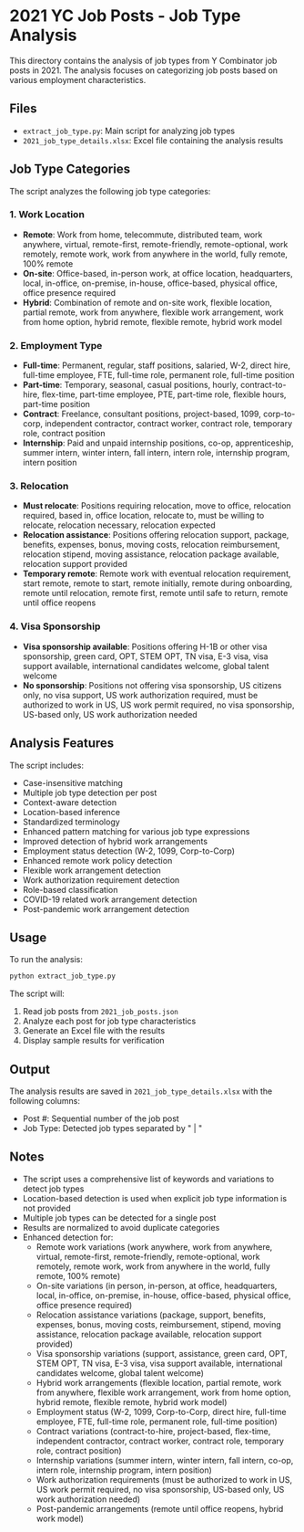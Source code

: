 # 2021 YC Job Posts - Job Type Analysis

This directory contains the analysis of job types from Y Combinator job posts in 2021. The analysis focuses on categorizing job posts based on various employment characteristics.

## Files

- `extract_job_type.py`: Main script for analyzing job types
- `2021_job_type_details.xlsx`: Excel file containing the analysis results

## Job Type Categories

The script analyzes the following job type categories:

### 1. Work Location
- **Remote**: Work from home, telecommute, distributed team, work anywhere, virtual, remote-first, remote-friendly, remote-optional, work remotely, remote work, work from anywhere in the world, fully remote, 100% remote
- **On-site**: Office-based, in-person work, at office location, headquarters, local, in-office, on-premise, in-house, office-based, physical office, office presence required
- **Hybrid**: Combination of remote and on-site work, flexible location, partial remote, work from anywhere, flexible work arrangement, work from home option, hybrid remote, flexible remote, hybrid work model

### 2. Employment Type
- **Full-time**: Permanent, regular, staff positions, salaried, W-2, direct hire, full-time employee, FTE, full-time role, permanent role, full-time position
- **Part-time**: Temporary, seasonal, casual positions, hourly, contract-to-hire, flex-time, part-time employee, PTE, part-time role, flexible hours, part-time position
- **Contract**: Freelance, consultant positions, project-based, 1099, corp-to-corp, independent contractor, contract worker, contract role, temporary role, contract position
- **Internship**: Paid and unpaid internship positions, co-op, apprenticeship, summer intern, winter intern, fall intern, intern role, internship program, intern position

### 3. Relocation
- **Must relocate**: Positions requiring relocation, move to office, relocation required, based in, office location, relocate to, must be willing to relocate, relocation necessary, relocation expected
- **Relocation assistance**: Positions offering relocation support, package, benefits, expenses, bonus, moving costs, relocation reimbursement, relocation stipend, moving assistance, relocation package available, relocation support provided
- **Temporary remote**: Remote work with eventual relocation requirement, start remote, remote to start, remote initially, remote during onboarding, remote until relocation, remote first, remote until safe to return, remote until office reopens

### 4. Visa Sponsorship
- **Visa sponsorship available**: Positions offering H-1B or other visa sponsorship, green card, OPT, STEM OPT, TN visa, E-3 visa, visa support available, international candidates welcome, global talent welcome
- **No sponsorship**: Positions not offering visa sponsorship, US citizens only, no visa support, US work authorization required, must be authorized to work in US, US work permit required, no visa sponsorship, US-based only, US work authorization needed

## Analysis Features

The script includes:
- Case-insensitive matching
- Multiple job type detection per post
- Context-aware detection
- Location-based inference
- Standardized terminology
- Enhanced pattern matching for various job type expressions
- Improved detection of hybrid work arrangements
- Employment status detection (W-2, 1099, Corp-to-Corp)
- Enhanced remote work policy detection
- Flexible work arrangement detection
- Work authorization requirement detection
- Role-based classification
- COVID-19 related work arrangement detection
- Post-pandemic work arrangement detection

## Usage

To run the analysis:
```bash
python extract_job_type.py
```

The script will:
1. Read job posts from `2021_job_posts.json`
2. Analyze each post for job type characteristics
3. Generate an Excel file with the results
4. Display sample results for verification

## Output

The analysis results are saved in `2021_job_type_details.xlsx` with the following columns:
- Post #: Sequential number of the job post
- Job Type: Detected job types separated by " | "

## Notes

- The script uses a comprehensive list of keywords and variations to detect job types
- Location-based detection is used when explicit job type information is not provided
- Multiple job types can be detected for a single post
- Results are normalized to avoid duplicate categories
- Enhanced detection for:
  - Remote work variations (work anywhere, work from anywhere, virtual, remote-first, remote-friendly, remote-optional, work remotely, remote work, work from anywhere in the world, fully remote, 100% remote)
  - On-site variations (in person, in-person, at office, headquarters, local, in-office, on-premise, in-house, office-based, physical office, office presence required)
  - Relocation assistance variations (package, support, benefits, expenses, bonus, moving costs, reimbursement, stipend, moving assistance, relocation package available, relocation support provided)
  - Visa sponsorship variations (support, assistance, green card, OPT, STEM OPT, TN visa, E-3 visa, visa support available, international candidates welcome, global talent welcome)
  - Hybrid work arrangements (flexible location, partial remote, work from anywhere, flexible work arrangement, work from home option, hybrid remote, flexible remote, hybrid work model)
  - Employment status (W-2, 1099, Corp-to-Corp, direct hire, full-time employee, FTE, full-time role, permanent role, full-time position)
  - Contract variations (contract-to-hire, project-based, flex-time, independent contractor, contract worker, contract role, temporary role, contract position)
  - Internship variations (summer intern, winter intern, fall intern, co-op, intern role, internship program, intern position)
  - Work authorization requirements (must be authorized to work in US, US work permit required, no visa sponsorship, US-based only, US work authorization needed)
  - Post-pandemic arrangements (remote until office reopens, hybrid work model) 
